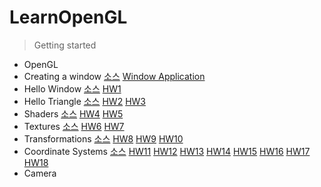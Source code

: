 # LearnOpenGL

> Getting started

- OpenGL
- Creating a window <a href="https://github.com/Twin-Monkeys/LearnOpenGL/tree/6cd5a30c9173bff1a898f76627be978946fc9cc5/GettingStarted-CreatingAWindow">소스</a> <a href="https://github.com/Twin-Monkeys/LearnOpenGL/tree/1fa6012bbdca74dc7dbb2f81b06174f3d07d5412/WindowApplication">Window Application</a>
- Hello Window <a href="https://github.com/Twin-Monkeys/LearnOpenGL/tree/1fa6012bbdca74dc7dbb2f81b06174f3d07d5412/%5BGetting%20started%5D%20Hello%20Window">소스</a> <a href="https://github.com/Twin-Monkeys/LearnOpenGL/tree/19cb83fe7201af4a6acdeb1e2983f1fe53268a70/HW1">HW1</a>
- Hello Triangle <a href="https://github.com/Twin-Monkeys/LearnOpenGL/tree/01165dafcd248bddfb8a83a170d011e3f695853d/src/%5BGetting%20started%5D%20Hello%20Triangle">소스</a> <a href="https://github.com/Twin-Monkeys/LearnOpenGL/tree/204a8f042e4327a8156b56543f71b3b6247abd1b/src/HW2">HW2</a> <a href="https://github.com/Twin-Monkeys/LearnOpenGL/tree/4de0d51c2077229192ac10c28715dc8bd5c590ac/src/HW3">HW3</a>
- Shaders <a href="https://github.com/Twin-Monkeys/LearnOpenGL/tree/3ef1a5e4f213ec7d67f91e5bb441ddbdd07c3701/src/%5BGetting%20started%5D%20Shaders">소스</a> <a href="https://github.com/Twin-Monkeys/LearnOpenGL/tree/c3f838d02390e97c7569779f84b6e52df5b7071f/src/HW4">HW4</a> <a href="https://github.com/Twin-Monkeys/LearnOpenGL/tree/3e26d02fcf99c70a45277ff7212b7dc3999178c4/src/HW5">HW5</a>
- Textures <a href="https://github.com/Twin-Monkeys/LearnOpenGL/tree/07819ab2c49f954cd47178179e4c7db00cdf2698/src/%5BGetting%20started%5D%20Textures">소스</a> <a href="https://github.com/Twin-Monkeys/LearnOpenGL/tree/f3eb17ed732d8dd4ff3e93ba3db9bd0e2271f1a7/src/HW6">HW6</a> <a href="https://github.com/Twin-Monkeys/LearnOpenGL/tree/d97bdd9d118a11e61121f3b8e40aa088fef935ef/src/HW7">HW7</a>
- Transformations <a href="https://github.com/Twin-Monkeys/LearnOpenGL/tree/a5715a8bc113f3b10c4ba3f71453586ee55c7e89/src/%5BGetting%20started%5D%20Transformations">소스</a> <a href="https://github.com/Twin-Monkeys/LearnOpenGL/tree/cf11688de6ab473a58c2d6f787dae16b896adde8/src/HW8">HW8</a> <a href="https://github.com/Twin-Monkeys/LearnOpenGL/tree/18b2d9b01642867d2a6ec7730dc1909e104bdc6e/src/HW9">HW9</a> <a href="https://github.com/Twin-Monkeys/LearnOpenGL/tree/2b24f112dd51c08114a76ce99aa370ec75a457d7/src/HW10">HW10</a>
- Coordinate Systems <a href="https://github.com/Twin-Monkeys/LearnOpenGL/tree/34b1444b2289c8967a71c51c13e0c2a414f9d855/src/%5BGetting%20started%5D%20Coordinate%20Systems">소스</a> <a href="https://github.com/Twin-Monkeys/LearnOpenGL/tree/15a32e1744a1617832d7f308e12b1f06f2328592/src/HW11">HW11</a> <a href="https://github.com/Twin-Monkeys/LearnOpenGL/tree/12074d1f9ea663bc908a3ffc809a5d021e724d58/src/HW12">HW12</a> <a href="https://github.com/Twin-Monkeys/LearnOpenGL/tree/0b5497603abdd263fdb800294d72efa2a45fe75f/src/HW13">HW13</a> <a href="https://github.com/Twin-Monkeys/LearnOpenGL/tree/d00f39558e0bd7a645d5a1587138b1aa93812285/RenderingEngine">HW14</a> <a href="https://github.com/Twin-Monkeys/LearnOpenGL/tree/205752ae0923423b1f581c0b30a998418e36396f/RenderingEngine">HW15</a> <a href="https://github.com/Twin-Monkeys/LearnOpenGL/tree/02b26aba22d8a15beec007a27edbe74d1d2eef0b/RenderingEngine">HW16</a> <a href="https://github.com/Twin-Monkeys/LearnOpenGL/tree/6cfa25943d11ffbf7a8176f858c2da8e498e1c2d/RenderingEngine">HW17</a> <a href="https://github.com/Twin-Monkeys/LearnOpenGL/tree/833d0c54e2b15307bed1a32dc60fdf3a7493a6ee/RenderingEngine">HW18</a>
- Camera
